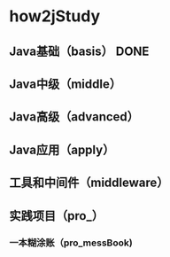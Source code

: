 # how2jStudy

## Java基础（basis）    DONE

## Java中级（middle）

## Java高级（advanced）

## Java应用（apply）

## 工具和中间件（middleware）

## 实践项目（pro_）

### 一本糊涂账（pro_messBook)